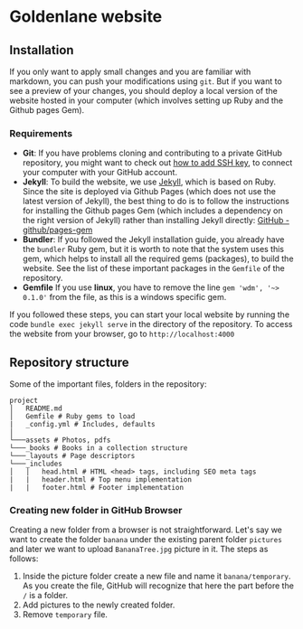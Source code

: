 
# Goldenlane website


## Installation
If you only want to apply small changes and you are familiar with markdown, you can push your modifications using `git`.
But if you want to see a preview of your changes, you should deploy a local version of the website hosted in your computer (which involves setting up Ruby and the Github pages Gem).

### Requirements
- **Git**: If you have problems cloning and contributing to a private GitHub repository,
you might want to check out [how to add SSH key](https://docs.github.com/en/authentication/connecting-to-github-with-ssh/generating-a-new-ssh-key-and-adding-it-to-the-ssh-agent),
to connect your computer with your GitHub account.
- **Jekyll**: To build the website, we use [Jekyll](https://jekyllrb.com/), which is based on Ruby. Since the site is deployed via Github Pages (which does not use the latest version of Jekyll), the best thing to do is to follow the instructions for installing the Github pages Gem (which includes a dependency on the right version of Jekyll) rather than installing Jekyll directly: [GitHub - github/pages-gem](https://github.com/github/pages-gem)
- **Bundler**: If you followed the Jekyll installation guide, you already have the `bundler` Ruby gem,
  but it is worth to note that the system uses this gem, which helps to install all the required gems (packages), to build the website.
  See the list of these important packages in the `Gemfile` of the repository.
- **Gemfile** If you use **linux**, you have to remove the line `gem 'wdm', '~> 0.1.0'` from the file, as this is a windows specific gem. 

If you followed these steps, you can start your local website by running the code `bundle exec jekyll serve` in the directory of the repository.
To access the website from your browser, go to `http://localhost:4000`

## Repository structure
Some of the important files, folders in the repository:
```
project
│   README.md
│   Gemfile # Ruby gems to load
|   _config.yml # Includes, defaults
│
└───assets # Photos, pdfs
└───_books # Books in a collection structure
└───_layouts # Page descriptors
└───_includes
│   │   head.html # HTML <head> tags, including SEO meta tags
|   |   header.html # Top menu implementation
|   |   footer.html # Footer implementation
```

### Creating new folder in GitHub Browser
Creating a new folder from a browser is not straightforward. Let's say we want to create the folder `banana` under the existing parent folder `pictures` and later we want to upload `BananaTree.jpg` picture in it. The steps as follows:

1. Inside the picture folder create a new file and name it `banana/temporary`. As you create the file, GitHub will recognize that here the part before the `/` is a folder.
2. Add pictures to the newly created folder.
3. Remove `temporary` file.
